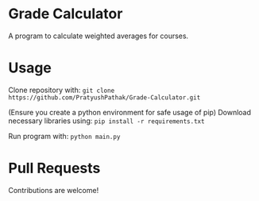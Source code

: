 # Grade Calculator
A program to calculate weighted averages for courses.

# Usage
Clone repository with:
```git clone https://github.com/PratyushPathak/Grade-Calculator.git```


(Ensure you create a python environment for safe usage of pip)
Download necessary libraries using:
```pip install -r requirements.txt```

Run program with:
```python main.py```

# Pull Requests
Contributions are welcome!
